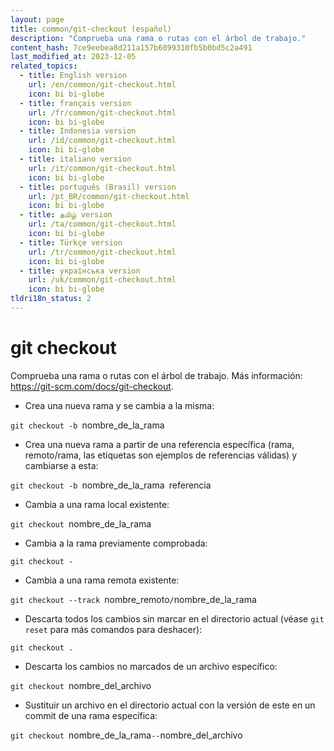 ```yaml
---
layout: page
title: common/git-checkout (español)
description: "Comprueba una rama o rutas con el árbol de trabajo."
content_hash: 7ce9eebea8d211a157b6899310fb5b0bd5c2a491
last_modified_at: 2023-12-05
related_topics:
  - title: English version
    url: /en/common/git-checkout.html
    icon: bi bi-globe
  - title: français version
    url: /fr/common/git-checkout.html
    icon: bi bi-globe
  - title: Indonesia version
    url: /id/common/git-checkout.html
    icon: bi bi-globe
  - title: italiano version
    url: /it/common/git-checkout.html
    icon: bi bi-globe
  - title: português (Brasil) version
    url: /pt_BR/common/git-checkout.html
    icon: bi bi-globe
  - title: தமிழ் version
    url: /ta/common/git-checkout.html
    icon: bi bi-globe
  - title: Türkçe version
    url: /tr/common/git-checkout.html
    icon: bi bi-globe
  - title: українська version
    url: /uk/common/git-checkout.html
    icon: bi bi-globe
tldri18n_status: 2
---
```

# git checkout

Comprueba una rama o rutas con el árbol de trabajo.
Más información: <https://git-scm.com/docs/git-checkout>.

- Crea una nueva rama y se cambia a la misma:

`git checkout -b `<span class="tldr-var badge badge-pill bg-dark-lm bg-white-dm text-white-lm text-dark-dm font-weight-bold">nombre_de_la_rama</span>

- Crea una nueva rama a partir de una referencia específica (rama, remoto/rama, las etiquetas son ejemplos de referencias válidas) y cambiarse a esta:

`git checkout -b `<span class="tldr-var badge badge-pill bg-dark-lm bg-white-dm text-white-lm text-dark-dm font-weight-bold">nombre_de_la_rama</span>` `<span class="tldr-var badge badge-pill bg-dark-lm bg-white-dm text-white-lm text-dark-dm font-weight-bold">referencia</span>

- Cambia a una rama local existente:

`git checkout `<span class="tldr-var badge badge-pill bg-dark-lm bg-white-dm text-white-lm text-dark-dm font-weight-bold">nombre_de_la_rama</span>

- Cambia a la rama previamente comprobada:

`git checkout -`

- Cambia a una rama remota existente:

`git checkout --track `<span class="tldr-var badge badge-pill bg-dark-lm bg-white-dm text-white-lm text-dark-dm font-weight-bold">nombre_remoto</span>`/`<span class="tldr-var badge badge-pill bg-dark-lm bg-white-dm text-white-lm text-dark-dm font-weight-bold">nombre_de_la_rama</span>

- Descarta todos los cambios sin marcar en el directorio actual (véase `git reset` para más comandos para deshacer):

`git checkout .`

- Descarta los cambios no marcados de un archivo específico:

`git checkout `<span class="tldr-var badge badge-pill bg-dark-lm bg-white-dm text-white-lm text-dark-dm font-weight-bold">nombre_del_archivo</span>

- Sustituir un archivo en el directorio actual con la versión de este en un commit de una rama específica:

`git checkout `<span class="tldr-var badge badge-pill bg-dark-lm bg-white-dm text-white-lm text-dark-dm font-weight-bold">nombre_de_la_rama</span>` -- `<span class="tldr-var badge badge-pill bg-dark-lm bg-white-dm text-white-lm text-dark-dm font-weight-bold">nombre_del_archivo</span>
